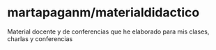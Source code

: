 # martapaganm/materialdidactico
Material docente y de conferencias que he elaborado para mis clases, charlas y conferencias
